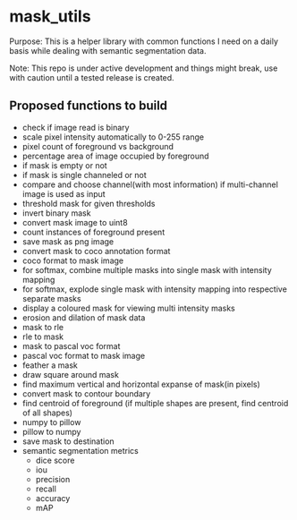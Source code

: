 # mask_utils

Purpose: This is a helper library with common functions I need on a daily basis while dealing with semantic segmentation data.

Note: This repo is under active development and things might break, use with caution until a tested release is created.

## Proposed functions to build
* check if image read is binary
* scale pixel intensity automatically to 0-255 range
* pixel count of foreground vs background
* percentage area of image occupied by foreground
* if mask is empty or not
* if mask is single channeled or not
* compare and choose channel(with most information) if multi-channel image is used as input
* threshold mask for given thresholds
* invert binary mask
* convert mask image to uint8
* count instances of foreground present
* save mask as png image
* convert mask to coco annotation format
* coco format to mask image
* for softmax, combine multiple masks into single mask with intensity mapping
* for softmax, explode single mask with intensity mapping into respective separate masks
* display a coloured mask for viewing multi intensity masks
* erosion and dilation of mask data
* mask to rle
* rle to mask
* mask to pascal voc format
* pascal voc format to mask image
* feather a mask
* draw square around mask
* find maximum vertical and horizontal expanse of mask(in pixels)
* convert mask to contour boundary
* find centroid of foreground (if multiple shapes are present, find centroid of all shapes)
* numpy to pillow
* pillow to numpy
* save mask to destination
* semantic segmentation metrics
    * dice score
    * iou
    * precision
    * recall
    * accuracy
    * mAP